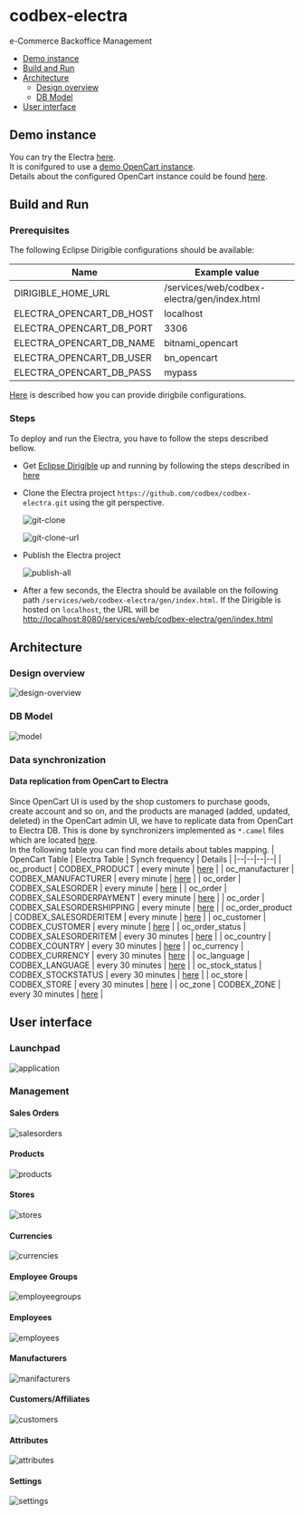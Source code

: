 # codbex-electra

e-Commerce Backoffice Management

- [Demo instance](#demo-instance)
- [Build and Run](#build-and-run)
- [Architecture](#architecture)
	- [Design overview](#design-overview)
	- [DB Model](#db-model)
- [User interface](#user-interface)

## Demo instance
You can try the Electra [here](https://dev.electra.eu1.codbex.com).<br>
It is conifgured to use a [demo OpenCart instance](https://dev.opencart-demo.eu1.codbex.com).<br>
Details about the configured OpenCart instance could be found [here](https://github.com/codbex/products-documentation/blob/main/opencart/README.md#opencart-303-8).

## Build and Run

### Prerequisites
The following Eclipse Dirigible configurations should be available:

| Name | Example value |
|--|--|
| DIRIGIBLE_HOME_URL | /services/web/codbex-electra/gen/index.html |
| ELECTRA_OPENCART_DB_HOST | localhost |
| ELECTRA_OPENCART_DB_PORT | 3306 |
| ELECTRA_OPENCART_DB_NAME | bitnami_opencart |
| ELECTRA_OPENCART_DB_USER | bn_opencart |
| ELECTRA_OPENCART_DB_PASS | mypass |

[Here](https://www.dirigible.io/help/setup/setup-environment-variables/) is described how you can provide dirigbile configurations.

### Steps
To deploy and run the Electra, you have to follow the steps described bellow.
- Get [Eclipse Dirigible](https://github.com/eclipse/dirigible) up and running by following the steps described in [here](https://github.com/eclipse/dirigible?tab=readme-ov-file#get-started)
- Clone the Electra project `https://github.com/codbex/codbex-electra.git` using the git perspective.

    ![git-clone](misc/images/git-clone.png)

    ![git-clone-url](misc/images/git-clone-url.png)

- Publish the Electra project

    ![publish-all](misc/images/publish-all.png)

- After a few seconds, the Electra should be available on the following path `/services/web/codbex-electra/gen/index.html`. If the Dirigible is hosted on `localhost`, the URL will be  [http://localhost:8080/services/web/codbex-electra/gen/index.html](http://localhost:8080/services/web/codbex-electra/gen/index.html)

## Architecture

### Design overview
![design-overview](misc/design/electra.svg)

### DB Model
![model](misc/images/arch/db-model.png)

### Data synchronization

#### Data replication from OpenCart to Electra
Since OpenCart UI is used by the shop customers to purchase goods, create account and so on, and the products are managed (added, updated, deleted) in the OpenCart admin UI, we have to replicate data from OpenCart to Electra DB. This is done by synchronizers implemented as `*.camel` files which are located [here](codbex-electra/opencart/synchronization/).<br>
In the following table you can find more details about tables mapping.
| OpenCart Table | Electra Table | Synch frequency | Details |
|--|--|--|--|
| oc_product | CODBEX_PRODUCT | every minute | [here](codbex-electra/opencart/synchronization/sync-products.camel) |
| oc_manufacturer | CODBEX_MANUFACTURER | every minute | [here](codbex-electra/opencart/synchronization/sync-manufacturers.camel) |
| oc_order | CODBEX_SALESORDER | every minute | [here](codbex-electra/opencart/synchronization/sync-orders.camel) |
| oc_order | CODBEX_SALESORDERPAYMENT | every minute | [here](codbex-electra/opencart/synchronization/sync-orders.camel) |
| oc_order | CODBEX_SALESORDERSHIPPING | every minute | [here](codbex-electra/opencart/synchronization/sync-orders.camel) |
| oc_order_product | CODBEX_SALESORDERITEM | every minute | [here](codbex-electra/opencart/synchronization/sync-order-items.camel) |
| oc_customer | CODBEX_CUSTOMER | every minute | [here](codbex-electra/opencart/synchronization/sync-customers.camel) |
| oc_order_status | CODBEX_SALESORDERITEM | every 30 minutes | [here](codbex-electra/opencart/synchronization/sync-order-status.camel) |
| oc_country | CODBEX_COUNTRY | every 30 minutes | [here](codbex-electra/opencart/synchronization/sync-countries.camel) |
| oc_currency | CODBEX_CURRENCY | every 30 minutes | [here](codbex-electra/opencart/synchronization/sync-currencies.camel) |
| oc_language | CODBEX_LANGUAGE | every 30 minutes | [here](codbex-electra/opencart/synchronization/sync-languages.camel) |
| oc_stock_status | CODBEX_STOCKSTATUS | every 30 minutes | [here](codbex-electra/opencart/synchronization/sync-stock-statuses.camel) |
| oc_store | CODBEX_STORE | every 30 minutes | [here](codbex-electra/opencart/synchronization/sync-stores.camel) |
| oc_zone | CODBEX_ZONE | every 30 minutes | [here](codbex-electra/opencart/synchronization/sync-zones.camel) |

## User interface

### Launchpad
![application](misc/images/user-interface/launchpad.png)

### Management

#### Sales Orders
![salesorders](misc/images/user-interface/sales-orders.png)

#### Products
![products](misc/images/user-interface/products.png)

#### Stores
![stores](misc/images/user-interface/stores.png)

#### Currencies
![currencies](misc/images/user-interface/currencies.png)

#### Employee Groups
![employeegroups](misc/images/user-interface/teams.png)

#### Employees
![employees](misc/images/user-interface/employees.png)

#### Manufacturers
![manifacturers](misc/images/user-interface/manufacturers.png)

#### Customers/Affiliates
![customers](misc/images/user-interface/customers.png)

#### Attributes
![attributes](misc/images/user-interface/attributes.png)

#### Settings
![settings](misc/images/user-interface/settings.png)
